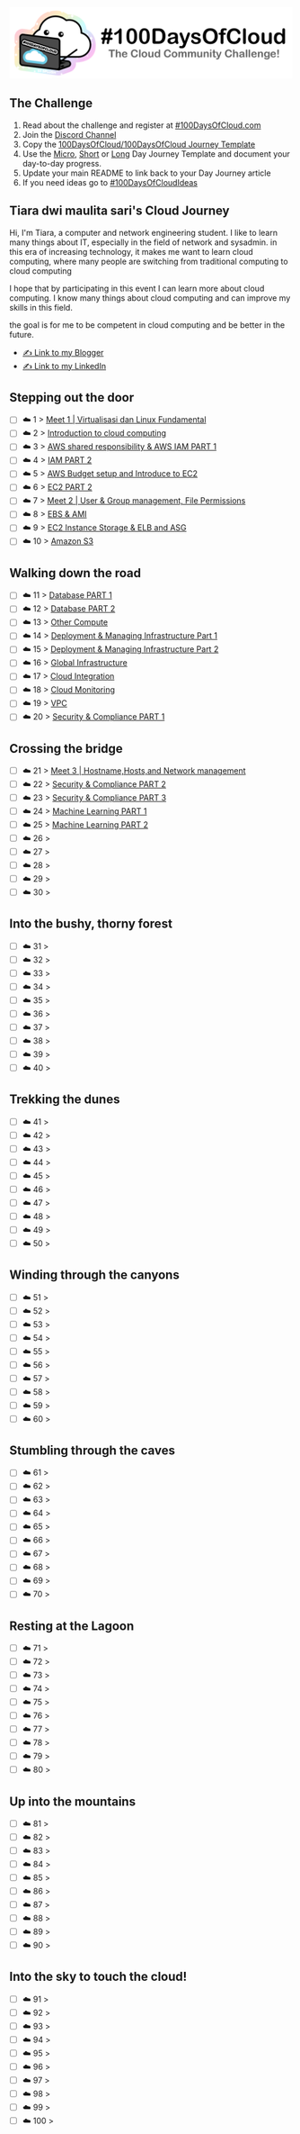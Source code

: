 <p align="center">
  <img src="banner.png">
</p>

## The Challenge
1. Read about the challenge and register at [#100DaysOfCloud.com](https://100DaysOfCloud.com)
2. Join the [Discord Channel](https://discord.gg/c6Db8nY)
3. Copy the [100DaysOfCloud/100DaysOfCloud Journey Template](https://github.com/100DaysOfCloud/100DaysOfCloud/generate)
4. Use the [Micro](Templates/000-DAY-ARTICLE-MICRO-TEMPLATE.md), [Short](Templates/001-DAY-ARTICLE-SHORT-TEMPLATE.md) or [Long](Templates/002-DAY-ARTICLE-LONG-TEMPLATE.md) Day Journey Template and document your day-to-day progress.
5. Update your main README to link back to your Day Journey article
4. If you need ideas go to [#100DaysOfCloudIdeas](https://github.com/100DaysOfCloud/100DaysOfCloudIdeas)

## Tiara dwi maulita sari's Cloud Journey

Hi, I'm Tiara, a computer and network engineering student. I like to learn many things about IT, especially in the field of network and sysadmin.
in this era of increasing technology, it makes me want to learn cloud computing, where many people are switching from traditional computing to cloud computing

I hope that by participating in this event I can learn more about cloud computing. I know many things about cloud computing and can improve my skills in this field.

the goal is for me to be competent in cloud computing and be better in the future.

- [✍️ Link to my Blogger](https://tiaradwim1306.blogspot.com/)
- [✍️ Link to my LinkedIn](https://www.linkedin.com/in/tiara-dwi-maulita-sari-732801214/)

## Stepping out the door

- [ ] ☁️ 1 > [Meet 1 | Virtualisasi dan Linux Fundamental](Journey/001/Readme.md)
- [ ] ☁️ 2 > [Introduction to cloud computing](Journey/002/Readme.md)
- [ ] ☁️ 3 > [AWS shared responsibility & AWS IAM PART 1](Journey/003/Readme.md)
- [ ] ☁️ 4 > [IAM PART 2](Journey/004/Readme.md)
- [ ] ☁️ 5 > [AWS Budget setup and Introduce to EC2](Journey/005/Readme.md)
- [ ] ☁️ 6 > [EC2 PART 2](Journey/006/Readme.md)
- [ ] ☁️ 7 > [Meet 2 | User & Group management, File Permissions ](Journey/007/Readme.md)
- [ ] ☁️ 8 > [EBS & AMI](Journey/008/Readme.md)
- [ ] ☁️ 9 > [EC2 Instance Storage & ELB and ASG ](Journey/009/Readme.md)
- [ ] ☁️ 10 > [Amazon S3](Journey/010/Readme.md)

## Walking down the road

- [ ] ☁️ 11 > [Database PART 1](Journey/011/Readme.md)
- [ ] ☁️ 12 > [Database PART 2](Journey/012/Readme.md)
- [ ] ☁️ 13 > [Other Compute](Journey/013/Readme.md)
- [ ] ☁️ 14 > [Deployment & Managing Infrastructure Part 1](Journey/014/Readme.md)
- [ ] ☁️ 15 > [Deployment & Managing Infrastructure Part 2](Journey/015/Readme.md)
- [ ] ☁️ 16 > [Global Infrastructure](Journey/016/Readme.md)
- [ ] ☁️ 17 > [Cloud Integration](Journey/017/Readme.md)
- [ ] ☁️ 18 > [Cloud Monitoring](Journey/018/Readme.md)
- [ ] ☁️ 19 > [VPC ](Journey/019/Readme.md)
- [ ] ☁️ 20 > [Security & Compliance PART 1](Journey/020/Readme.md)

## Crossing the bridge

- [ ] ☁️ 21 > [Meet 3 | Hostname,Hosts,and Network management ](Journey/021/Readme.md)
- [ ] ☁️ 22 > [Security & Compliance PART 2](Journey/022/Readme.md)
- [ ] ☁️ 23 > [Security & Compliance PART 3](Journey/023/Readme.md)
- [ ] ☁️ 24 > [Machine Learning PART 1](Journey/024/Readme.md)
- [ ] ☁️ 25 > [Machine Learning PART 2](Journey/025/Readme.md)
- [ ] ☁️ 26 > [](Journey/026/Readme.md)
- [ ] ☁️ 27 > [](Journey/027/Readme.md)
- [ ] ☁️ 28 > [](Journey/028/Readme.md)
- [ ] ☁️ 29 > [](Journey/029/Readme.md)
- [ ] ☁️ 30 > [](Journey/030/Readme.md)

## Into the bushy, thorny forest

- [ ] ☁️ 31 > [](Journey/031/Readme.md)
- [ ] ☁️ 32 > [](Journey/032/Readme.md)
- [ ] ☁️ 33 > [](Journey/033/Readme.md)
- [ ] ☁️ 34 > [](Journey/034/Readme.md)
- [ ] ☁️ 35 > [](Journey/035/Readme.md)
- [ ] ☁️ 36 > [](Journey/036/Readme.md)
- [ ] ☁️ 37 > [](Journey/037/Readme.md)
- [ ] ☁️ 38 > [](Journey/038/Readme.md)
- [ ] ☁️ 39 > [](Journey/039/Readme.md)
- [ ] ☁️ 40 > [](Journey/040/Readme.md)

## Trekking the dunes

- [ ] ☁️ 41 > [](Journey/041/Readme.md)
- [ ] ☁️ 42 > [](Journey/042/Readme.md)
- [ ] ☁️ 43 > [](Journey/043/Readme.md)
- [ ] ☁️ 44 > [](Journey/044/Readme.md)
- [ ] ☁️ 45 > [](Journey/045/Readme.md)
- [ ] ☁️ 46 > [](Journey/046/Readme.md)
- [ ] ☁️ 47 > [](Journey/047/Readme.md)
- [ ] ☁️ 48 > [](Journey/048/Readme.md)
- [ ] ☁️ 49 > [](Journey/049/Readme.md)
- [ ] ☁️ 50 > [](Journey/050/Readme.md)

## Winding through the canyons

- [ ] ☁️ 51 > [](Journey/051/Readme.md)
- [ ] ☁️ 52 > [](Journey/052/Readme.md)
- [ ] ☁️ 53 > [](Journey/053/Readme.md)
- [ ] ☁️ 54 > [](Journey/054/Readme.md)
- [ ] ☁️ 55 > [](Journey/055/Readme.md)
- [ ] ☁️ 56 > [](Journey/056/Readme.md)
- [ ] ☁️ 57 > [](Journey/057/Readme.md)
- [ ] ☁️ 58 > [](Journey/058/Readme.md)
- [ ] ☁️ 59 > [](Journey/059/Readme.md)
- [ ] ☁️ 60 > [](Journey/060/Readme.md)

## Stumbling through the caves

- [ ] ☁️ 61 > [](Journey/061/Readme.md)
- [ ] ☁️ 62 > [](Journey/062/Readme.md)
- [ ] ☁️ 63 > [](Journey/063/Readme.md)
- [ ] ☁️ 64 > [](Journey/064/Readme.md)
- [ ] ☁️ 65 > [](Journey/065/Readme.md)
- [ ] ☁️ 66 > [](Journey/066/Readme.md)
- [ ] ☁️ 67 > [](Journey/067/Readme.md)
- [ ] ☁️ 68 > [](Journey/068/Readme.md)
- [ ] ☁️ 69 > [](Journey/069/Readme.md)
- [ ] ☁️ 70 > [](Journey/070/Readme.md)

## Resting at the Lagoon

- [ ] ☁️ 71 > [](Journey/071/Readme.md)
- [ ] ☁️ 72 > [](Journey/072/Readme.md)
- [ ] ☁️ 73 > [](Journey/073/Readme.md)
- [ ] ☁️ 74 > [](Journey/074/Readme.md)
- [ ] ☁️ 75 > [](Journey/075/Readme.md)
- [ ] ☁️ 76 > [](Journey/076/Readme.md)
- [ ] ☁️ 77 > [](Journey/077/Readme.md)
- [ ] ☁️ 78 > [](Journey/078/Readme.md)
- [ ] ☁️ 79 > [](Journey/079/Readme.md)
- [ ] ☁️ 80 > [](Journey/080/Readme.md)

## Up into the mountains

- [ ] ☁️ 81 > [](Journey/081/Readme.md)
- [ ] ☁️ 82 > [](Journey/082/Readme.md)
- [ ] ☁️ 83 > [](Journey/083/Readme.md)
- [ ] ☁️ 84 > [](Journey/084/Readme.md)
- [ ] ☁️ 85 > [](Journey/085/Readme.md)
- [ ] ☁️ 86 > [](Journey/086/Readme.md)
- [ ] ☁️ 87 > [](Journey/087/Readme.md)
- [ ] ☁️ 88 > [](Journey/088/Readme.md)
- [ ] ☁️ 89 > [](Journey/089/Readme.md)
- [ ] ☁️ 90 > [](Journey/090/Readme.md)

## Into the sky to touch the cloud!

- [ ] ☁️ 91 > [](Journey/091/Readme.md)
- [ ] ☁️ 92 > [](Journey/092/Readme.md)
- [ ] ☁️ 93 > [](Journey/093/Readme.md)
- [ ] ☁️ 94 > [](Journey/094/Readme.md)
- [ ] ☁️ 95 > [](Journey/095/Readme.md)
- [ ] ☁️ 96 > [](Journey/096/Readme.md)
- [ ] ☁️ 97 > [](Journey/097/Readme.md)
- [ ] ☁️ 98 > [](Journey/098/Readme.md)
- [ ] ☁️ 99 > [](Journey/099/Readme.md)
- [ ] ☁️ 100 > [](Journey/100/Readme.md)

